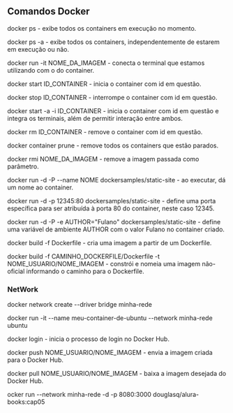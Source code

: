 ## Comandos Docker 


docker ps - exibe todos os containers em execução no momento.


docker ps -a - exibe todos os containers, independentemente de estarem em execução ou não.


docker run -it NOME_DA_IMAGEM - conecta o terminal que estamos utilizando com o do container.


docker start ID_CONTAINER - inicia o container com id em questão.


docker stop ID_CONTAINER - interrompe o container com id em questão.


docker start -a -i ID_CONTAINER - inicia o container com id em questão e integra os terminais, além de permitir interação entre ambos.


docker rm ID_CONTAINER - remove o container com id em questão.


docker container prune - remove todos os containers que estão parados.


docker rmi NOME_DA_IMAGEM - remove a imagem passada como parâmetro.


docker run -d -P --name NOME dockersamples/static-site - ao executar, dá um nome ao container.


docker run -d -p 12345:80 dockersamples/static-site - define uma porta específica para ser atribuída à porta 80 do container, neste caso 12345.


docker run -d -P -e AUTHOR="Fulano" dockersamples/static-site - define uma variável de ambiente AUTHOR com o valor Fulano no container criado.


docker build -f Dockerfile - cria uma imagem a partir de um Dockerfile.


docker build -f CAMINHO_DOCKERFILE/Dockerfile -t NOME_USUARIO/NOME_IMAGEM - constrói e nomeia uma imagem não-oficial informando o caminho para o Dockerfile.

### NetWork

docker network create --driver bridge minha-rede

docker run -it --name meu-container-de-ubuntu --network minha-rede ubuntu


docker login - inicia o processo de login no Docker Hub.


docker push NOME_USUARIO/NOME_IMAGEM - envia a imagem criada para o Docker Hub.


docker pull NOME_USUARIO/NOME_IMAGEM - baixa a imagem desejada do Docker Hub.



ocker run --network minha-rede -d -p 8080:3000 douglasq/alura-books:cap05

